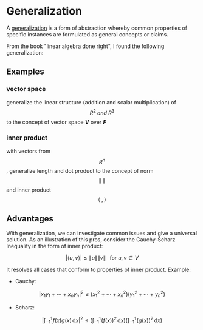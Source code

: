 <script id="MathJax-script" async src="https://cdn.jsdelivr.net/npm/mathjax@3/es5/tex-mml-chtml.js"></script>

# Generalization

A [generalization][wiki generalization] is a form of abstraction whereby common properties
of specific instances are formulated as general concepts or claims.

From the book "linear algebra done right", I found the following generalization:

## Examples

### vector space

generalize the linear structure (addition and scalar multiplication)
of $$R^2 \; and \; R^3$$ to the concept of vector space ***V*** over ***F***

### inner product

with vectors from $$R^n$$, generalize length and dot product to
the concept of norm $$\| \; \|$$ and inner product $$\langle \; , \rangle$$

[wiki generalization]: https://en.wikipedia.org/wiki/Generalization

## Advantages

With generalization, we can investigate common issues and
give a universal solution. As an illustration
of this pros, consider the Cauchy-Scharz Inequality in the form
of inner product:

$$|\langle u , v \rangle| \leq \|u\| \|v\| \;\;\; \mbox{for} \; u, v \in V$$

It resolves all cases that conform to properties of inner product. Example:

* Cauchy:

$$\left|x_1 y_1 + \cdots + x_n y_n\right|^2 \leq
(x_1^2 + \cdots + x_n^2)(y_1^2 + \cdots + y_n^2)$$

* Scharz:

$$\left|\int_{-1}^1 \!f(x)g(x) \, \mathrm{d}x\right|^2 \leq
\left(\int_{-1}^1 \!\left(f(x)\right)^2 \, \mathrm{d}x\right)
\left(\int_{-1}^1 \!\left(g(x)\right)^2 \, \mathrm{d}x\right)$$
